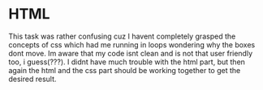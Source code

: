 # HTML
This task was rather confusing cuz I havent completely grasped the concepts of css which had me running in loops wondering why the boxes dont move. Im aware that my code isnt clean and is not that user friendly too, i guess(???). I didnt have much trouble with the html part, but then again the html and the css part should be working together to get the desired result.

